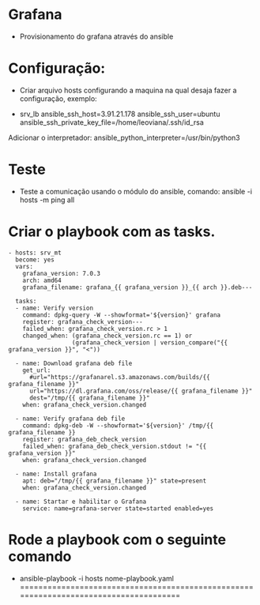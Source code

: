 # Grafana

- Provisionamento do grafana através do ansible

# Configuração:

- Criar arquivo hosts configurando a maquina na qual desaja fazer a configuração, exemplo:

- srv_lb  ansible_ssh_host=3.91.21.178 ansible_ssh_user=ubuntu ansible_ssh_private_key_file=/home/leoviana/.ssh/id_rsa

Adicionar o interpretador:
ansible_python_interpreter=/usr/bin/python3

# Teste

- Teste a comunicação usando o módulo do ansible, comando: ansible -i hosts -m ping all

# Criar o playbook com as tasks.

    - hosts: srv_mt
      become: yes
      vars:
        grafana_version: 7.0.3
        arch: amd64
        grafana_filename: grafana_{{ grafana_version }}_{{ arch }}.deb---
    
      tasks:
      - name: Verify version
        command: dpkg-query -W --showformat='${version}' grafana
        register: grafana_check_version---
        failed_when: grafana_check_version.rc > 1
        changed_when: (grafana_check_version.rc == 1) or
                      (grafana_check_version | version_compare("{{ grafana_version }}", "<"))
    
      - name: Download grafana deb file
        get_url:
          #url="https://grafanarel.s3.amazonaws.com/builds/{{ grafana_filename }}"
          url="https://dl.grafana.com/oss/release/{{ grafana_filename }}"
          dest="/tmp/{{ grafana_filename }}"
        when: grafana_check_version.changed
    
      - name: Verify grafana deb file
        command: dpkg-deb -W --showformat='${version}' /tmp/{{ grafana_filename }}
        register: grafana_deb_check_version
        failed_when: grafana_deb_check_version.stdout != "{{ grafana_version }}"
        when: grafana_check_version.changed
    
      - name: Install grafana
        apt: deb="/tmp/{{ grafana_filename }}" state=present
        when: grafana_check_version.changed

      - name: Startar e habilitar o Grafana
        service: name=grafana-server state=started enabled=yes
        
        
 # Rode a playbook com o seguinte comando
 
 - ansible-playbook -i hosts nome-playbook.yaml
======================================================================================
